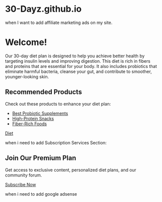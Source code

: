 # 30-Dayz.github.io

when I want to add affiliate marketing ads on my site.

<div class="content">
    <h1>Welcome!</h1>
    <p>
        Our 30-day diet plan is designed to help you achieve better health by targeting insulin levels and improving digestion. 
        This diet is rich in fibers and proteins that are essential for your body. It also includes probiotics that eliminate 
        harmful bacteria, cleanse your gut, and contribute to smoother, younger-looking skin.
    </p>
    <div class="affiliate-links">
        <h2>Recommended Products</h2>
        <p>Check out these products to enhance your diet plan:</p>
        <ul>
            <li><a href="YOUR_AFFILIATE_LINK">Best Probiotic Supplements</a></li>
            <li><a href="YOUR_AFFILIATE_LINK">High-Protein Snacks</a></li>
            <li><a href="YOUR_AFFILIATE_LINK">Fiber-Rich Foods</a></li>
        </ul>
    </div>
    <div class="button-container">
        <a href="diet.html">Diet</a>
    </div>
</div>



when i need to add Subscription Services Section:



<div class="subscription">
    <h2>Join Our Premium Plan</h2>
    <p>Get access to exclusive content, personalized diet plans, and our community forum.</p>
    <a href="subscribe.html" class="subscribe-button">Subscribe Now</a>
</div>





when i need to add google adsense

<!-- Example AdSense code snippet -->
<script async src="https://pagead2.googlesyndication.com/pagead/js/adsbygoogle.js"></script>
<ins class="adsbygoogle"
     style="display:block"
     data-ad-client="ca-pub-XXXXXXXXXXXX"
     data-ad-slot="XXXXXXX"
     data-ad-format="auto"
     data-full-width-responsive="true"></ins>
<script>
     (adsbygoogle = window.adsbygoogle || []).push({});
</script>
